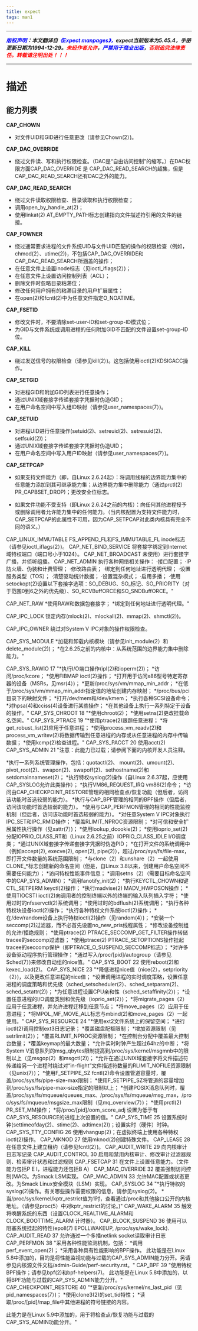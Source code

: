 ```yaml
---
title: expect
tags: man1
---
```


------

***<font color=blue>版权声明</font>：本文翻译自<font color=blue>《Expect manpages》，</font>expect当前版本为5.45.4，手册更新日期为1994-12-29。<font color=red>未经作者允许</font>，<font color=blue>严禁用于商业出版</font>，<font color=red>否则追究法律责任。转载请注明出处！！！</font>***

------




# 描述
## 能力列表

**CAP_CHOWN** 
* 对文件UID和GID进行任意更改（请参见Chown(2）)。
  
**CAP_DAC_OVERRIDE**
* 绕过文件读、写和执行权限检查。（DAC是“自由访问控制”的缩写。）在DAC权限方面CAP_DAC_OVERRIDE 是 CAP_DAC_READ_SEARCH的超集，但是CAP_DAC_READ_SEARCH还有DAC之外的能力。
  
**CAP_DAC_READ_SEARCH**
* 绕过文件读取权限检查、目录读取和执行权限检查；
* 调用open_by_handle_at(2)；
* 使用linkat(2) AT_EMPTY_PATH标志创建指向文件描述符引用的文件的链接。
  
**CAP_FOWNER**
* 绕过通常要求进程的文件系统UID与文件UID匹配的操作的权限检查（例如，chmod(2）、utime(2))，不包括CAP_DAC_OVERRIDE和CAP_DAC_READ_SEARCH所涵盖的操作；
* 在任意文件上设置inode标志（见ioctl_iflags(2）)；
* 在任意文件上设置访问控制列表（ACL）；
*  删除文件时忽略目录粘滞位；
* 修改任何用户拥有的粘滞目录的用户扩展属性；
* 在open(2)和fcntl(2)中为任意文件指定O_NOATIME。
 
**CAP_FSETID**
* 修改文件时，不要清除set-user-ID和set-group-ID模式位；
* 为GID与文件系统或调用进程的任何附加GID不匹配的文件设置set-group-ID位。
  
**CAP_KILL**
* 绕过发送信号的权限检查（请参见kill(2）)。这包括使用ioctl(2)KDSIGACC操作。

**CAP_SETGID**
* 对进程GID和附加GID列表进行任意操作；
* 通过UNIX域套接字传递套接字凭据时伪造GID；
* 在用户命名空间中写入组ID映射（请参见user_namespaces(7）)。

**CAP_SETUID**
* 对进程UID进行任意操作(setuid(2)、setreuid(2)、setresuid(2)、setfsuid(2))；
* 通过UNIX域套接字传递套接字凭据时伪造UID；
* 在用户命名空间中写入用户ID映射（请参见user_namespaces(7）)。
  
**CAP_SETPCAP**
* 如果支持文件能力（即，自Linux 2.6.24起）：将调用线程的边界能力集中的任意能力添加到其可继承能力集；从边界能力集中删除能力（通过prctl(2）PR_CAPBSET_DROP)；更改安全位标志。

* 如果文件功能不受支持（即Linux 2.6.24之前的内核）：向任何其他进程授予或删除调用者允许能力集中的任何能力。（当内核配置为支持文件能力时，CAP_SETPCAP的此属性不可用，因为CAP_SETPCAP对此类内核具有完全不同的语义。）

CAP_LINUX_IMMUTABLE	
FS_APPEND_FL和FS_IMMUTABLE_FL inode标志（请参见ioctl_iflags(2）)。
CAP_NET_BIND_SERVICE
将套接字绑定到Internet域特权端口（端口号小于1024）。
CAP_NET_BROADCAST
未使用）进行套接字广播，并侦听组播。
CAP_NET_ADMIN
执行各种网络相关操作：
·接口配置；
·IP防火墙、伪装和计费管理；
·修改路由表；
·绑定到任何地址进行透明代理；
·设置服务类型（TOS）；
·清楚驱动统计数据；
·设置混杂模式；
·启用多播；
·使用setockopt(2)设置以下套接字选项：SO_DEBUG、SO_标记、SO_PRIORITY（对于范围0到6之外的优先级）、SO_RCVBuffORCE和SO_SNDBuffORCE。"

CAP_NET_RAW
*使用RAW和数据包套接字；
*绑定到任何地址进行透明代理。"

CAP_IPC_LOCK
锁定内存(mlock(2)、mlockall(2)、mmap(2)、shmctl(2))。

CAP_IPC_OWNER
绕过对System V IPC对象的操作权限检查。

CAP_SYS_MODULE
*加载和卸载内核模块（请参见init_module(2）和delete_module(2))；
*在2.6.25之前的内核中：从系统范围的边界能力集中删除能力。"

CAP_SYS_RAWIO	17	"*执行I/O端口操作(ipl(2)和ioperm(2))；
*访问/proc/kcore；
*使用FIBMAP ioctl(2)操作；
*打开用于访问x86型号特定寄存器的设备（MSRs，见msr(4）)；
*更新/proc/sys/vm/mmap_min_addr；
*在低于/proc/sys/vm/mmap_min_addr指定值的地址创建内存映射；
*/proc/bus/pci目录下的映射文件；
*打开/dev/mem和/dev/kmem；
*执行各种SCSI设备命令；
*对hpsa(4)和cciss(4)设备进行某些操作；
*在其他设备上执行一系列特定于设备的操作。"
CAP_SYS_CHROOT	18	"*使用chroot(2)；
*使用setns(2)更改挂载命名空间。"
CAP_SYS_PTRACE	19	"*使用ptrace(2)跟踪任意进程；
*将get_robust_list(2)应用于任意进程；
*使用process_vm_readv(2)和process_vm_writev(2)将数据传输到任意进程的内存或从任意进程的内存中传输数据；
*使用kcmp(2)检查进程。"
CAP_SYS_PACCT	20	使用acct(2)
CAP_SYS_ADMIN	21	"注意：此能力已过载；请参阅下面的内核开发人员注释。

*执行一系列系统管理操作，包括：quotactl(2)、 mount(2)、umount(2)、pivot_root(2)、swapon(2)、swapoff(2)、sethostname(2)和setdomainnameset(2)；
*执行特权syslog(2)操作（自Linux 2.6.37起，应使用CAP_SYSLOG允许此类操作）；
*执行VM86_REQUEST_IRQ vm86(2)命令；
*访问由CAP_CHECKPOINT_RESTORE管理的相同检查点/恢复功能（但后者，访问该功能时首选较弱的能力）。
*执行与CAP_BPF管理的相同的BPF操作（但后者，访问该功能时首选较弱的能力）。
*使用与CAP_PERFMON管理的相同的性能监控机制（但后者，访问该功能时首选较弱的能力）。
*对任意System V IPC对象执行IPC_SET和IPC_RMID操作；
*覆盖RLIMIT_NPROC资源限制；
*对可信和安全扩展属性执行操作（见xattr(7）)；
*使用lookup_dcookie(2)；
*使用ioprio_set(2)分配IOPRIO_CLASS_RT和（Linux 2.6.25之前）IOPRIO_CLASS_IDLE I/O调度类；
*通过UNIX域套接字传递套接字凭据时伪造PID；
*在打开文件的系统调用中（例如accept(2), execve(2), open(2), pipe(2)），超过/proc/sys/fs/file-max，即打开文件数量的系统范围限制；
*与clone（2）和unshare（2）一起使用 CLONE_*标志创建新的命名空间（但是，自Linux 3.8以来，创建用户命名空间不需要任何能力）；
*访问特权性能事件信息；
*调用setns（2）（需要目标命名空间中的CAP_SYS_ADMIN）；
*调用fanotify_init(2)；
*执行KEYCTL_CHOWN和键CTL_SETPERM keyctl(2)操作；
*执行madvise(2) MADV_HWPOSON操作；
*使用TIOCSTI ioctl(2)向调用者的控制终端以外的终端的输入队列插入字符；
*使用过时的nfsservctl(2)系统调用；
*使用过时的bdflush(2)系统调用；
*执行各种特权块设备ioctl(2)操作；
*执行各种特权文件系统ioctl(2)操作；
*在/dev/random设备上执行特权ioctl(2)操作（见random(4）)；
*安装一个seccomp(2)过滤器，而不必首先设置no_new_pris线程属性；
*修改设备控制组的允许/拒绝规则；
*使用ptrace(2) PTRACE_SECCOMP_GET_FILTER操作转储tracee的seccomp过滤器；
*使用ptrace(2) PTRACE_SETOPTIONS操作挂起tracee的seccomp保护（即PTRACE_O_SUSPEND_SECCOMP标志）；
*对许多设备驱动程序执行管理操作；
*通过写入/proc/[pid]/autogroup（请参见Sched(7）)来修改自动组的nice值。"
CAP_SYS_BOOT	22	使用reboot(2)和kexec_load(2)。
CAP_SYS_NICE	23	"*降低进程nice值（nice(2），setpriority（2）)，以及更改任意进程的nice值；
*设置调用进程的实时调度策略，设置任意进程的调度策略和优先级（sched_setscheduler(2）、sched_setparam(2)、sched_setattr(2))；
*为任意进程设置CPU亲和性（sched_setaffinity(2）)；
*设置任意进程的I/O调度类别和优先级（ioprio_set(2）)；
*将migrate_pages（2）应用于任意进程，并允许进程迁移到任意节点；
*将move_pages（2）应用于任意进程；
*将MPOL_MF_MOVE_ALL标志与mbind(2)和move_pages（2）一起使用。"
CAP_SYS_RESOURCE	24	"*使用ext2文件系统上的保留空间；
*进行ioctl(2)调用控制ext3日志记录；
*覆盖磁盘配额限制；
*增加资源限制（见setrlimit(2）)；
*覆盖RLIMIT_NPROC资源限制；
*在控制台分配中覆盖最大控制台数量；
*覆盖keymap的最大数量；
*允许实时时钟产生超过64hz的中断；
*将System V消息队列的msg_qbytes限制提高到/proc/sys/kernel/msgmnb中的限制以上（见msgop(2）和msgctl(2))；
*允许在通过UNIX域套接字将文件描述符传递给另一个进程时绕过对“in-flight”文件描述符数量的RLIMIT_NOFILE资源限制（见unix(7）)；
*使用F_SETPIPE_SZ fcntl(2)命令设置管道容量时，覆盖/proc/sys/fs/pipe-size-max限制；
*使用F_SETPIPE_SZ将管道的容量增加到/proc/sys/fs/pipe-max-size指定的限制以上；
*创建POSIX消息队列时，覆盖/proc/sys/fs/mqueue/queues_max、/proc/sys/fs/mqueue/msg_max，/proc/sys/fs/mqueue/msgsize_max限制（见mq_overview(7）)；
*使用prctl(2) PR_SET_MM操作；
*将/proc/[pid]/oom_score_adj 设置为低于有CAP_SYS_RESOURCE的进程上次设置的值。"
CAP_SYS_TIME	25	设置系统时钟(settimeofday(2)、stime(2)、adtimex(2))；设置实时（硬件）时钟。
CAP_SYS_TTY_CONFIG	26	使用vhangup(2)；在虚拟终端上使用各种特权ioctl(2)操作。
CAP_MKNOD	27	使用mknod(2)创建特殊文件。
CAP_LEASE	28	在任意文件上建立租约（请参见fcntl(2）)。
CAP_AUDIT_WRITE	29	向内核审计日志写记录
CAP_AUDIT_CONTROL	30	启用和禁用内核审计、修改审计过滤器规则、检索审计状态和过滤规则
CAP_FSETCAP	31	在文件上设置任意能力。（文件能力包括P E I，进程能力还包括B A）
CAP_MAC_OVERRIDE	32	覆盖强制访问控制(MAC)。为Smack LSM实现。
CAP_MAC_ADMIN	33	允许MAC配置或状态更改。为Smack Linux安全模块（LSM）实现。
CAP_SYSLOG	34	"*执行特权的syslog(2)操作。有关哪些操作需要权限的信息，请参见syslog(2)。
*当/proc/sys/kernel/kptr_restrict值为1时，查看通过/proc和其他接口公开的内核地址。（请参见proc(5）中对kptr_restrict的讨论。)"
CAP_WAKE_ALARM	35	触发将唤醒系统的东西（设置CLOCK_REALTIME_ALARM和CLOCK_BOOTTIME_ALARM 计时器）。
CAP_BLOCK_SUSPEND	36	使用可以阻塞系统挂起的特性(epoll(7) EPOLLWAKEUP, /proc/sys/wake_lock).
CAP_AUDIT_READ	37	允许通过一个多播netlink socket读取审计日志
CAP_PERFMON	38	"采用各种性能监测机制，包括：
*调用perf_event_open(2)；
*采用各种具有性能影响的BPF操作。
此功能是在Linux 5.8中添加的，目的是将性能监视功能与过载的CAP_SYS_ADMIN能力分开。另请参见内核源文件文档/admin-Guide/perf-security.rst。"
CAP_BPF	39	"使用特权BPF操作；请参见bpf(2)和bpf-helpers(7)。
此功能是在Linux 5.8中添加的，以将BPF功能与过载的CAP_SYS_ADMIN能力分开。"
CAP_CHECKPOINT_RESTORE	40	"*更新/proc/sys/kernel/ns_last_pid（见pid_namespaces(7）)；
*使用clone3(2)的set_tid特性；
*读取/proc/[pid]/map_file中其他进程的符号链接的内容。

此能力是在Linux 5.9中添加的，用于将检查点/恢复功能与过载的CAP_SYS_ADMIN功能分开。"
		
